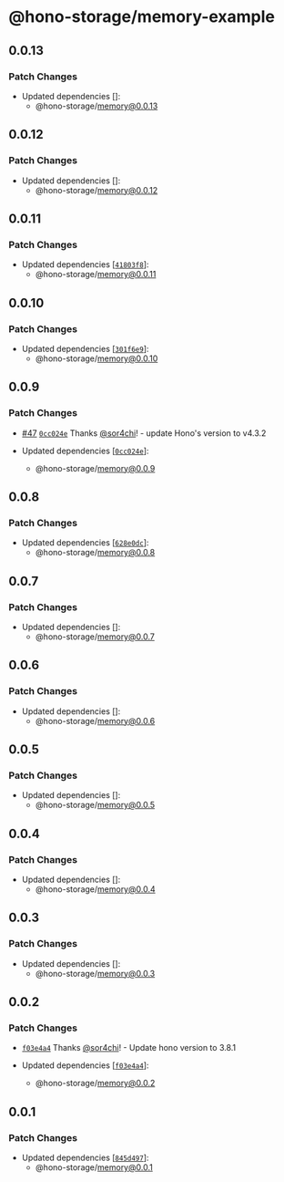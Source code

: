# @hono-storage/memory-example

## 0.0.13

### Patch Changes

- Updated dependencies []:
  - @hono-storage/memory@0.0.13

## 0.0.12

### Patch Changes

- Updated dependencies []:
  - @hono-storage/memory@0.0.12

## 0.0.11

### Patch Changes

- Updated dependencies [[`41803f8`](https://github.com/sor4chi/hono-storage/commit/41803f8dbb3ec30ff03720e510e01563b7153b5b)]:
  - @hono-storage/memory@0.0.11

## 0.0.10

### Patch Changes

- Updated dependencies [[`301f6e9`](https://github.com/sor4chi/hono-storage/commit/301f6e9b2e6762b350fc0b3c1316e109fc843917)]:
  - @hono-storage/memory@0.0.10

## 0.0.9

### Patch Changes

- [#47](https://github.com/sor4chi/hono-storage/pull/47) [`0cc024e`](https://github.com/sor4chi/hono-storage/commit/0cc024eb7dc065bb648f34c52174b0b1baa8d044) Thanks [@sor4chi](https://github.com/sor4chi)! - update Hono's version to v4.3.2

- Updated dependencies [[`0cc024e`](https://github.com/sor4chi/hono-storage/commit/0cc024eb7dc065bb648f34c52174b0b1baa8d044)]:
  - @hono-storage/memory@0.0.9

## 0.0.8

### Patch Changes

- Updated dependencies [[`628e0dc`](https://github.com/sor4chi/hono-storage/commit/628e0dcd6b48953db1d212e317c1d470499780e3)]:
  - @hono-storage/memory@0.0.8

## 0.0.7

### Patch Changes

- Updated dependencies []:
  - @hono-storage/memory@0.0.7

## 0.0.6

### Patch Changes

- Updated dependencies []:
  - @hono-storage/memory@0.0.6

## 0.0.5

### Patch Changes

- Updated dependencies []:
  - @hono-storage/memory@0.0.5

## 0.0.4

### Patch Changes

- Updated dependencies []:
  - @hono-storage/memory@0.0.4

## 0.0.3

### Patch Changes

- Updated dependencies []:
  - @hono-storage/memory@0.0.3

## 0.0.2

### Patch Changes

- [`f03e4a4`](https://github.com/sor4chi/hono-storage/commit/f03e4a41d705fa8883cef1dce85784825ea05eae) Thanks [@sor4chi](https://github.com/sor4chi)! - Update hono version to 3.8.1

- Updated dependencies [[`f03e4a4`](https://github.com/sor4chi/hono-storage/commit/f03e4a41d705fa8883cef1dce85784825ea05eae)]:
  - @hono-storage/memory@0.0.2

## 0.0.1

### Patch Changes

- Updated dependencies [[`845d497`](https://github.com/sor4chi/hono-storage/commit/845d497f8f0c604dd81839150cdc7c8de5104c66)]:
  - @hono-storage/memory@0.0.1
